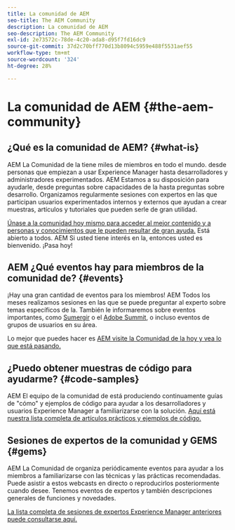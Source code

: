 ```yaml
---
title: La comunidad de AEM
seo-title: The AEM Community
description: La comunidad de AEM
seo-description: The AEM Community
exl-id: 2e73572c-78de-4c20-ada8-d95f7fd16dc9
source-git-commit: 37d2c70bff770d13b8094c5959e488f5531aef55
workflow-type: tm+mt
source-wordcount: '324'
ht-degree: 28%

---
```


# La comunidad de AEM {#the-aem-community}

## ¿Qué es la comunidad de AEM? {#what-is}

AEM La Comunidad de la tiene miles de miembros en todo el mundo. desde personas que empiezan a usar Experience Manager hasta desarrolladores y administradores experimentados.  AEM Estamos a su disposición para ayudarle, desde preguntas sobre capacidades de la hasta preguntas sobre desarrollo. Organizamos regularmente sesiones con expertos en las que participan usuarios experimentados internos y externos que ayudan a crear muestras, artículos y tutoriales que pueden serle de gran utilidad.

[Únase a la comunidad hoy mismo para acceder al mejor contenido y a personas y conocimientos que le pueden resultar de gran ayuda.](https://experienceleaguecommunities.adobe.com/t5/adobe-experience-manager/ct-p/adobe-experience-manager-community?profile.language=es) Está abierto a todos. AEM Si usted tiene interés en la, entonces usted es bienvenido. ¡Pasa hoy!

## AEM ¿Qué eventos hay para miembros de la comunidad de? {#events}

¡Hay una gran cantidad de eventos para los miembros! AEM Todos los meses realizamos sesiones en las que se puede preguntar al experto sobre temas específicos de la. También le informaremos sobre eventos importantes, como [Sumergir](https://help-forums.adobe.com/content/adobeforums/en/experience-manager-forum/adobe-experience-manager.topic.html/forum__fb7p-the_immerseagendai.html) o el [Adobe Summit](https://summit.adobe.com/na/?promoid=6JMR7JQY&amp;mv=other), o incluso eventos de grupos de usuarios en su área.

Lo mejor que puedes hacer es [AEM visite la Comunidad de la hoy y vea lo que está pasando.](https://help-forums.adobe.com/content/adobeforums/en/experience-manager-forum/adobe-experience-manager.html)

## ¿Puedo obtener muestras de código para ayudarme? {#code-samples}

AEM El equipo de la comunidad de está produciendo continuamente guías de &quot;cómo&quot; y ejemplos de código para ayudar a los desarrolladores y usuarios Experience Manager a familiarizarse con la solución. [Aquí está nuestra lista completa de artículos prácticos y ejemplos de código.](https://helpx.adobe.com/es/experience-manager/topics/how-to.html)

## Sesiones de expertos de la comunidad y GEMS {#gems}

AEM La Comunidad de organiza periódicamente eventos para ayudar a los miembros a familiarizarse con las técnicas y las prácticas recomendadas. Puede asistir a estos webcasts en directo o reproducirlos posteriormente cuando desee. Tenemos eventos de expertos y también descripciones generales de funciones y novedades.

[La lista completa de sesiones de expertos Experience Manager anteriores puede consultarse aquí.](https://helpx.adobe.com/experience-manager/kt/eseminars/ask-the-expert/atace-index.html)
